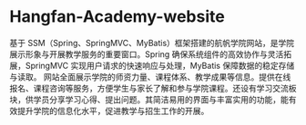 # Hangfan-Academy-website
基于 SSM（Spring、SpringMVC、MyBatis）框架搭建的航帆学院网站，是学院展示形象与开展教学服务的重要窗口。Spring 确保系统组件的高效协作与灵活拓展，SpringMVC 实现用户请求的快速响应与处理，MyBatis 保障数据的稳定存储与读取。  网站全面展示学院的师资力量、课程体系、教学成果等信息。提供在线报名、课程咨询等服务，方便学生与家长了解和参与学院课程。还设有学习交流板块，供学员分享学习心得、提出问题。其简洁易用的界面与丰富实用的功能，能有效提升学院的信息化水平，促进教学与招生工作的开展。 
